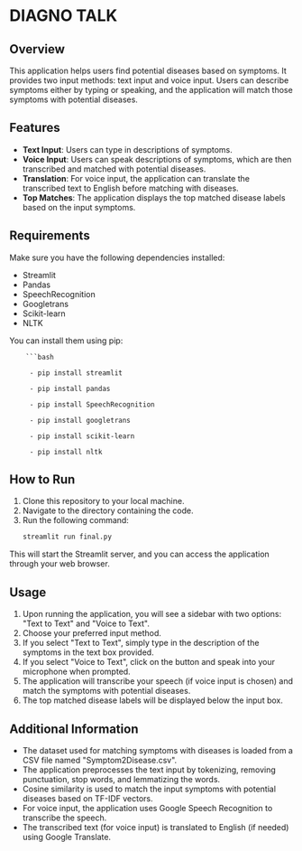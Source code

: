 # DIAGNO TALK

## Overview

This application helps users find potential diseases based on symptoms. It provides two input methods: text input and voice input. Users can describe symptoms either by typing or speaking, and the application will match those symptoms with potential diseases.

## Features

- **Text Input**: Users can type in descriptions of symptoms.
- **Voice Input**: Users can speak descriptions of symptoms, which are then transcribed and matched with potential diseases.
- **Translation**: For voice input, the application can translate the transcribed text to English before matching with diseases.
- **Top Matches**: The application displays the top matched disease labels based on the input symptoms.

## Requirements

Make sure you have the following dependencies installed:

- Streamlit
- Pandas
- SpeechRecognition
- Googletrans
- Scikit-learn
- NLTK

You can install them using pip:  
        
        ```bash
        
         - pip install streamlit
    
         - pip install pandas
    
         - pip install SpeechRecognition
    
         - pip install googletrans
    
         - pip install scikit-learn
    
         - pip install nltk


## How to Run

1. Clone this repository to your local machine.
2. Navigate to the directory containing the code.
3. Run the following command:
   ```bash
   streamlit run final.py

This will start the Streamlit server, and you can access the application through your web browser.

## Usage

1. Upon running the application, you will see a sidebar with two options: "Text to Text" and "Voice to Text".
2. Choose your preferred input method.
3. If you select "Text to Text", simply type in the description of the symptoms in the text box provided.
4. If you select "Voice to Text", click on the button and speak into your microphone when prompted.
5. The application will transcribe your speech (if voice input is chosen) and match the symptoms with potential diseases.
6. The top matched disease labels will be displayed below the input box.

## Additional Information

- The dataset used for matching symptoms with diseases is loaded from a CSV file named "Symptom2Disease.csv".
- The application preprocesses the text input by tokenizing, removing punctuation, stop words, and lemmatizing the words.
- Cosine similarity is used to match the input symptoms with potential diseases based on TF-IDF vectors.
- For voice input, the application uses Google Speech Recognition to transcribe the speech.
- The transcribed text (for voice input) is translated to English (if needed) using Google Translate.
